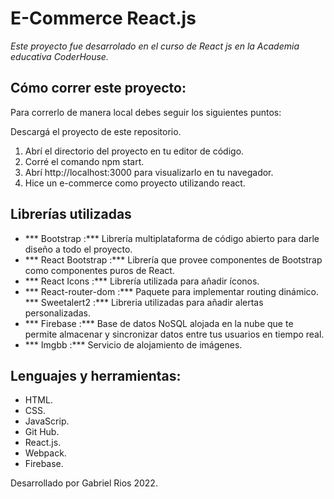# **E-Commerce React.js**
*Este proyecto fue desarrolado en el curso de React js en la Academia educativa CoderHouse.*

## **Cómo correr este proyecto:**
Para correrlo de manera local debes seguir los siguientes puntos:

Descargá el proyecto de este repositorio.
1. Abrí el directorio del proyecto en tu editor de código.
2. Corré el comando npm start.
3. Abrí http://localhost:3000 para visualizarlo en tu navegador.
4. Hice un e-commerce como proyecto utilizando react.

## **Librerías utilizadas**
- *** Bootstrap :*** Librería multiplataforma de código abierto para darle diseño a todo el proyecto.
- *** React Bootstrap :*** Librería que provee componentes de Bootstrap como componentes puros de React.
- *** React Icons :*** Librería utilizada para añadir íconos.
- *** React-router-dom :*** Paquete para implementar routing dinámico.
*** Sweetalert2 :*** Libreria utilizadas para añadir alertas personalizadas.
- *** Firebase :*** Base de datos NoSQL alojada en la nube que te permite almacenar y sincronizar datos entre tus usuarios en tiempo real.
- *** Imgbb :*** Servicio de alojamiento de imágenes.

## **Lenguajes y herramientas:**
- HTML.
- CSS.
- JavaScrip.
- Git Hub.
- React.js.
- Webpack.
- Firebase.

Desarrollado por Gabriel Rios 2022.